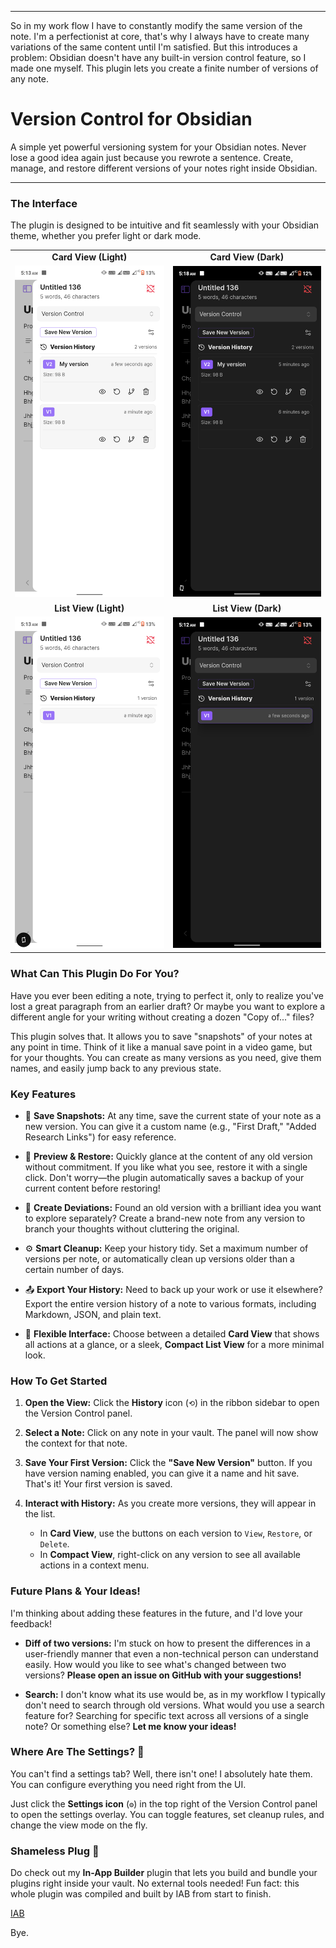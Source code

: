 ***
So in my work flow I have to constantly modify the same version of the note. I'm a perfectionist at core, that's why I always have to create many variations of the same content until I'm satisfied. But this introduces a problem: Obsidian doesn't have any built-in version control feature, so I made one myself. This plugin lets you create a finite number of versions of any note.

# Version Control for Obsidian

A simple yet powerful versioning system for your Obsidian notes. Never lose a good idea again just because you rewrote a sentence. Create, manage, and restore different versions of your notes right inside Obsidian.

---

### The Interface

The plugin is designed to be intuitive and fit seamlessly with your Obsidian theme, whether you prefer light or dark mode.

<table>
  <tr>
    <td align="center"><strong>Card View (Light)</strong></td>
    <td align="center"><strong>Card View (Dark)</strong></td>
  </tr>
  <tr>
    <td><img src="assets/Screenshot_20250622-051349.png" alt="Card View in Light Mode"></td>
    <td><img src="assets/Screenshot_20250622-051833.png" alt="Card View in Dark Mode"></td>
  </tr>
  <tr>
    <td align="center"><strong>List View (Light)</strong></td>
    <td align="center"><strong>List View (Dark)</strong></td>
  </tr>
  <tr>
    <td><img src="assets/Screenshot_20250622-051321.png" alt="List View in Light Mode"></td>
    <td><img src="assets/Screenshot_20250622-051244.png" alt="List View in Dark Mode"></td>
  </tr>
</table>

### What Can This Plugin Do For You?

Have you ever been editing a note, trying to perfect it, only to realize you've lost a great paragraph from an earlier draft? Or maybe you want to explore a different angle for your writing without creating a dozen "Copy of..." files?

This plugin solves that. It allows you to save "snapshots" of your notes at any point in time. Think of it like a manual save point in a video game, but for your thoughts. You can create as many versions as you need, give them names, and easily jump back to any previous state.

### Key Features

*   💾 **Save Snapshots:** At any time, save the current state of your note as a new version. You can give it a custom name (e.g., "First Draft," "Added Research Links") for easy reference.

*   👀 **Preview & Restore:** Quickly glance at the content of any old version without commitment. If you like what you see, restore it with a single click. Don't worry—the plugin automatically saves a backup of your current content before restoring!

*   🌿 **Create Deviations:** Found an old version with a brilliant idea you want to explore separately? Create a brand-new note from any version to branch your thoughts without cluttering the original.
  
*   ⚙️ **Smart Cleanup:** Keep your history tidy. Set a maximum number of versions per note, or automatically clean up versions older than a certain number of days.
  
*   📤 **Export Your History:** Need to back up your work or use it elsewhere? Export the entire version history of a note to various formats, including Markdown, JSON, and plain text.

*   💅 **Flexible Interface:** Choose between a detailed **Card View** that shows all actions at a glance, or a sleek, **Compact List View** for a more minimal look.

### How To Get Started

1.  **Open the View:** Click the **History** icon (`⟲`) in the ribbon sidebar to open the Version Control panel.

2.  **Select a Note:** Click on any note in your vault. The panel will now show the context for that note.

3.  **Save Your First Version:** Click the **"Save New Version"** button. If you have version naming enabled, you can give it a name and hit save. That's it! Your first version is saved.

4.  **Interact with History:** As you create more versions, they will appear in the list.
    *   In **Card View**, use the buttons on each version to `View`, `Restore`, or `Delete`.
    *   In **Compact View**, right-click on any version to see all available actions in a context menu.

### Future Plans & Your Ideas!

I'm thinking about adding these features in the future, and I'd love your feedback!

*   **Diff of two versions:** I'm stuck on how to present the differences in a user-friendly manner that even a non-technical person can understand easily. How would you like to see what's changed between two versions? **Please open an issue on GitHub with your suggestions!**

*   **Search:** I don't know what its use would be, as in my workflow I typically don't need to search through old versions. What would you use a search feature for? Searching for specific text across all versions of a single note? Or something else? **Let me know your ideas!**

### Where Are The Settings? 🤔

You can't find a settings tab? Well, there isn't one! I absolutely hate them. You can configure everything you need right from the UI.

Just click the **Settings icon** (`⚙️`) in the top right of the Version Control panel to open the settings overlay. You can toggle features, set cleanup rules, and change the view mode on the fly.

### Shameless Plug 🔌

Do check out my **In-App Builder** plugin that lets you build and bundle your plugins right inside your vault. No external tools needed! Fun fact: this whole plugin was compiled and built by IAB from start to finish.

[IAB](https://github.com/Yuichi-Aragi/IAB)

Bye.
